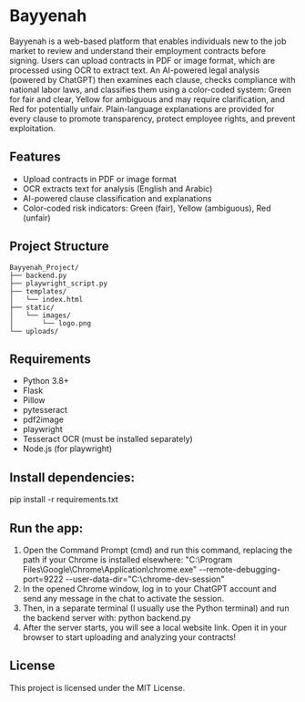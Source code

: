 # Bayyenah
Bayyenah is a web-based platform that enables individuals new to the job market to review and understand their employment contracts before signing. Users can upload contracts in PDF or image format, which are processed using OCR to extract text. An AI-powered legal analysis (powered by ChatGPT) then examines each clause, checks compliance with national labor laws, and classifies them using a color-coded system: Green for fair and clear, Yellow for ambiguous and may require clarification, and Red for potentially unfair. Plain-language explanations are provided for every clause to promote transparency, protect employee rights, and prevent exploitation.

## Features
- Upload contracts in PDF or image format
- OCR extracts text for analysis (English and Arabic)
- AI-powered clause classification and explanations
- Color-coded risk indicators: Green (fair), Yellow (ambiguous), Red (unfair)

## Project Structure
```plaintext
Bayyenah_Project/
├── backend.py
├── playwright_script.py
├── templates/
│   └── index.html
├── static/
│   └── images/
│       └── logo.png
└── uploads/
```
## Requirements
- Python 3.8+
- Flask
- Pillow
- pytesseract
- pdf2image
- playwright
- Tesseract OCR (must be installed separately)
- Node.js (for playwright)

## Install dependencies:
pip install -r requirements.txt

## Run the app:
1. Open the Command Prompt (cmd) and run this command, replacing the path if your Chrome is installed elsewhere:
"C:\Program Files\Google\Chrome\Application\chrome.exe" --remote-debugging-port=9222 --user-data-dir="C:\chrome-dev-session"
2. In the opened Chrome window, log in to your ChatGPT account and send any message in the chat to activate the session.
3. Then, in a separate terminal (I usually use the Python terminal) and run the backend server with:
python backend.py
4. After the server starts, you will see a local website link. Open it in your browser to start uploading and analyzing your contracts!


## License
This project is licensed under the MIT License.

